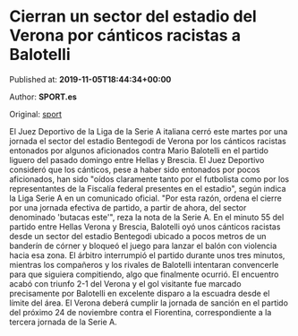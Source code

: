 
# Cierran un sector del estadio del Verona por cánticos racistas a Balotelli

Published at: **2019-11-05T18:44:34+00:00**

Author: **SPORT.es**

Original: [sport](https://www.sport.es/es/noticias/calcio/cierran-sector-del-estadio-del-verona-por-canticos-racistas-balotelli-7715750)

El Juez Deportivo de la Liga de la Serie A italiana cerró este martes por una jornada el sector del estadio Bentegodi de Verona por los cánticos racistas entonados por algunos aficionados contra Mario Balotelli en el partido liguero del pasado domingo entre Hellas y Brescia.
El Juez Deportivo consideró que los cánticos, pese a haber sido entonados por pocos aficionados, han sido "oídos claramente tanto por el futbolista como por los representantes de la Fiscalía federal presentes en el estadio", según indica la Liga Serie A en un comunicado oficial.
"Por esta razón, ordena el cierre por una jornada efectiva de partido, a partir de ahora, del sector denominado 'butacas este'", reza la nota de la Serie A.
En el minuto 55 del partido entre Hellas Verona y Brescia, Balotelli oyó unos cánticos racistas desde un sector del estadio Bentegodi ubicado a pocos metros de un banderín de córner y bloqueó el juego para lanzar el balón con violencia hacia esa zona.
El árbitro interrumpió el partido durante unos tres minutos, mientras los compañeros y los rivales de Balotelli intentaran convencerle para que siguiera compitiendo, algo que finalmente ocurrió.
El encuentro acabó con triunfo 2-1 del Verona y el gol visitante fue marcado precisamente por Balotelli en excelente disparo a la escuadra desde el límite del área.
El Verona deberá cumplir la jornada de sanción en el partido del próximo 24 de noviembre contra el Fiorentina, correspondiente a la tercera jornada de la Serie A. 
